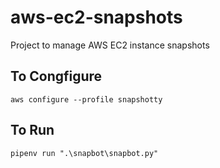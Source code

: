 # aws-ec2-snapshots

Project to manage AWS EC2 instance snapshots


## To Congfigure

`aws configure --profile snapshotty`


## To Run

`pipenv run ".\snapbot\snapbot.py"`